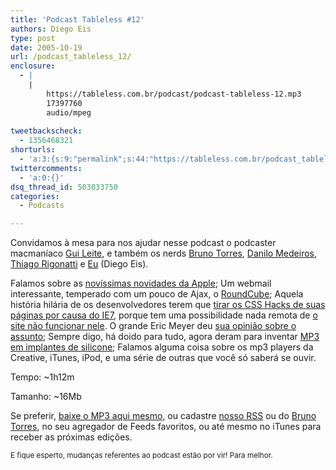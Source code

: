```yaml
---
title: 'Podcast Tableless #12'
authors: Diego Eis
type: post
date: 2005-10-19
url: /podcast_tableless_12/
enclosure:
  - |
    |
        https://tableless.com.br/podcast/podcast-tableless-12.mp3
        17397760
        audio/mpeg
        
tweetbackscheck:
  - 1356468321
shorturls:
  - 'a:3:{s:9:"permalink";s:44:"https://tableless.com.br/podcast_tableless_12";s:7:"tinyurl";s:26:"https://tinyurl.com/3psa9v3";s:4:"isgd";s:19:"https://is.gd/1NzLVj";}'
twittercomments:
  - 'a:0:{}'
dsq_thread_id: 503033750
categories:
  - Podcasts

---
```

Convidamos à mesa para nos ajudar nesse podcast o podcaster macmaníaco [Gui Leite][1], e também os nerds [Bruno Torres][2], [Danilo Medeiros][3], [Thiago Rigonatti][4] e [Eu][5] (Diego Eis). 

Falamos sobre as [novíssimas novidades da Apple][6]; Um webmail interessante, temperado com um pouco de Ajax, o [RoundCube][7]; Aquela história hilária de os desenvolvedores terem que [tirar os CSS Hacks de suas páginas por causa do IE7][8], porque tem uma possibilidade nada remota de [o site não funcionar nele][9]. O grande Eric Meyer deu [sua opinião sobre o assunto][10]; Sempre digo, há doido para tudo, agora deram para inventar [MP3 em implantes de silicone][11]; Falamos alguma coisa sobre os mp3 players da Creative, iTunes, iPod, e uma série de outras que você só saberá se ouvir. 

Tempo: ~1h12m
                          
Tamanho: ~16Mb 

Se preferir, [baixe o MP3 aqui mesmo][12], ou cadastre [nosso RSS][13] ou do [Bruno Torres][14], no seu agregador de Feeds favoritos, ou até mesmo no iTunes para receber as próximas edições. 

<small>E fique esperto, mudanças referentes ao podcast estão por vir! Para melhor.</small>

 [1]: https://www.guileite.com/
 [2]: https://brunotorres.net/
 [3]: https://www.digitalminds.com.br/
 [4]: https://www.mobilelife.com.br/
 [5]: https://tableless.com.br/eyesmiles/
 [6]: https://stream.apple.akadns.net/
 [7]: https://roundcube.net/
 [8]: https://blogs.msdn.com/ie/archive/2005/10/12/480242.aspx
 [9]: https://meyerweb.com/eric/thoughts/2005/10/17/ie7-and-ie7/
 [10]: https://meyerweb.com/eric/thoughts/2005/10/18/to-hack-with-it/
 [11]: https://www.theregister.co.uk/2005/10/13/mp3_breast_implant/
 [12]: https://tableless.com.br/podcast/podcast-tableless-12.mp3
 [13]: https://tableless.com.br/rss.asp
 [14]: https://brunotorres.net/index.rss